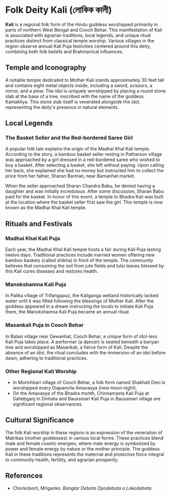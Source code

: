 # Folk Deity Kali (লোকিক কালী)

**Kali** is a regional folk form of the Hindu goddess worshipped primarily in parts of northern West Bengal and Cooch Behar. This manifestation of Kali is associated with agrarian traditions, local legends, and unique ritual practices distinct from classical temple worship. Various villages in the region observe annual Kali Puja festivities centered around this deity, combining both folk beliefs and Brahmanical influences.

## Temple and Iconography

A notable temple dedicated to Mother Kali stands approximately 30 feet tall and contains eight metal objects inside, including a sword, scissors, a mirror, and a plow. The idol is uniquely worshipped by placing a round stone slab at the base of a tree, inscribed with the name of the goddess Kamakhya. This stone slab itself is venerated alongside the idol, representing the deity's presence in natural elements.

## Local Legends

### The Basket Seller and the Red-bordered Saree Girl

A popular folk tale explains the origin of the Madhai Khal Kali temple. According to the story, a bamboo basket seller resting in Patharson village was approached by a girl dressed in a red-bordered saree who wished to buy a basket. After selecting a basket, she left without paying. Upon calling her back, she explained she had no money but instructed him to collect the price from her father, Sharan Barman, near Bamanhat market.

When the seller approached Sharan Chandra Babu, he denied having a daughter and was initially incredulous. After some discussion, Sharan Babu paid for the basket. In honor of this event, a temple to Bhadra Kali was built at the location where the basket seller first saw the girl. This temple is now known as the Madhai Khal Kali temple.

## Rituals and Festivals

### Madhai Khal Kali Puja

Each year, the Madhai Khal Kali temple hosts a fair during Kali Puja lasting twelve days. Traditional practices include married women offering new bamboo baskets (called shikha) in front of the temple. The community believes that consuming the soil from jute fields and tulsi leaves blessed by this Kali cures diseases and restores health.

### Manokshamna Kali Puja

In Palika village of Trifangapuz, the Kaliganga wetland historically lacked water until it was filled following the blessings of Mother Kali. After the goddess appeared in a dream instructing the locals to initiate Kali Puja there, the Manokshamna Kali Puja became an annual ritual.

### Masankali Puja in Cooch Behar

In Balasi village near Dewanhat, Cooch Behar, a unique form of idol-less Kali Puja takes place. A performer (a dancer) is seated beneath a banyan tree and worshipped as Masankali, a fierce form of Kali. Despite the absence of an idol, the ritual concludes with the immersion of an idol before dawn, adhering to traditional practices.

### Other Regional Kali Worship

* In Morichbari village of Cooch Behar, a folk form named Shakhati Devi is worshipped every Diapanvita Amavasya (new moon night).
* On the Amavasya of the Bhadra month, Chinnamasta Kali Puja at Sahebganj in Dinhata and Baussmari Kali Puja in Baussmari village are significant regional observances.

## Cultural Significance

The folk Kali worship in these regions is an expression of the veneration of Matrikas (mother goddesses) in various local forms. These practices blend male and female cosmic energies, where male energy is symbolized by power and female energy by nature or the mother principle. The goddess Kali in these traditions represents the maternal and protective force integral to community health, fertility, and agrarian prosperity.

## References

* Chorkoborti, Mriganko. *Banglar Debota Opodebota o Lokodebota*.